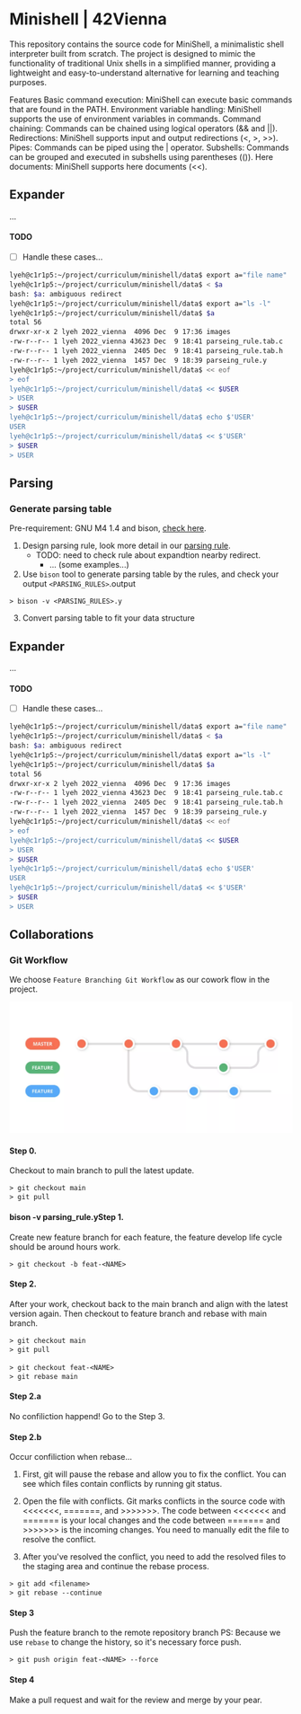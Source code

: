 # Minishell | 42Vienna

This repository contains the source code for MiniShell, a minimalistic shell interpreter built from scratch. The project is designed to mimic the functionality of traditional Unix shells in a simplified manner, providing a lightweight and easy-to-understand alternative for learning and teaching purposes.

Features
Basic command execution: MiniShell can execute basic commands that are found in the PATH.
Environment variable handling: MiniShell supports the use of environment variables in commands.
Command chaining: Commands can be chained using logical operators (&& and ||).
Redirections: MiniShell supports input and output redirections (<, >, >>).
Pipes: Commands can be piped using the | operator.
Subshells: Commands can be grouped and executed in subshells using parentheses (()).
Here documents: MiniShell supports here documents (<<).

## Expander

...

#### TODO

- [ ] Handle these cases...

```sh
lyeh@c1r1p5:~/project/curriculum/minishell/data$ export a="file name"
lyeh@c1r1p5:~/project/curriculum/minishell/data$ < $a
bash: $a: ambiguous redirect
lyeh@c1r1p5:~/project/curriculum/minishell/data$ export a="ls -l"
lyeh@c1r1p5:~/project/curriculum/minishell/data$ $a
total 56
drwxr-xr-x 2 lyeh 2022_vienna  4096 Dec  9 17:36 images
-rw-r--r-- 1 lyeh 2022_vienna 43623 Dec  9 18:41 parseing_rule.tab.c
-rw-r--r-- 1 lyeh 2022_vienna  2405 Dec  9 18:41 parseing_rule.tab.h
-rw-r--r-- 1 lyeh 2022_vienna  1457 Dec  9 18:39 parseing_rule.y
lyeh@c1r1p5:~/project/curriculum/minishell/data$ << eof
> eof
lyeh@c1r1p5:~/project/curriculum/minishell/data$ << $USER
> USER
> $USER
lyeh@c1r1p5:~/project/curriculum/minishell/data$ echo $'USER'
USER
lyeh@c1r1p5:~/project/curriculum/minishell/data$ << $'USER'
> $USER
> USER

```

## Parsing

### Generate parsing table

Pre-requirement: GNU M4 1.4 and bison, [check here](https://chat.openai.com/share/06ff7af8-0ab0-477e-a2e9-aa095199a704).

1. Design parsing rule, look more detail in our [parsing rule](data/parsing_rule.y).
    - TODO: need to check rule about expandtion nearby redirect.
        * ... (some examples...)
2. Use `bison` tool to generate parsing table by the rules, and check your output `<PARSING_RULES>`.output

```
> bison -v <PARSING_RULES>.y
```

3. Convert parsing table to fit your data structure
## Expander

...

#### TODO

- [ ] Handle these cases...

```sh
lyeh@c1r1p5:~/project/curriculum/minishell/data$ export a="file name"
lyeh@c1r1p5:~/project/curriculum/minishell/data$ < $a
bash: $a: ambiguous redirect
lyeh@c1r1p5:~/project/curriculum/minishell/data$ export a="ls -l"
lyeh@c1r1p5:~/project/curriculum/minishell/data$ $a
total 56
drwxr-xr-x 2 lyeh 2022_vienna  4096 Dec  9 17:36 images
-rw-r--r-- 1 lyeh 2022_vienna 43623 Dec  9 18:41 parseing_rule.tab.c
-rw-r--r-- 1 lyeh 2022_vienna  2405 Dec  9 18:41 parseing_rule.tab.h
-rw-r--r-- 1 lyeh 2022_vienna  1457 Dec  9 18:39 parseing_rule.y
lyeh@c1r1p5:~/project/curriculum/minishell/data$ << eof
> eof
lyeh@c1r1p5:~/project/curriculum/minishell/data$ << $USER
> USER
> $USER
lyeh@c1r1p5:~/project/curriculum/minishell/data$ echo $'USER'
USER
lyeh@c1r1p5:~/project/curriculum/minishell/data$ << $'USER'
> $USER
> USER

```

## Collaborations

### Git Workflow

We choose `Feature Branching Git Workflow` as our cowork flow in the project.

![Diagram](data/images/gitflow.png)

#### Step 0.

Checkout to main branch to pull the latest update.

```
> git checkout main
> git pull
```

#### bison -v parsing_rule.yStep 1.

Create new feature branch for each feature, the feature develop life cycle should be around hours work.

```
> git checkout -b feat-<NAME>
```

#### Step 2.

After your work, checkout back to the main branch and align with the latest version again. Then checkout to feature branch and rebase with main branch.

```
> git checkout main
> git pull

> git checkout feat-<NAME>
> git rebase main
```

#### Step 2.a

No confiliction happend! Go to the Step 3.

#### Step 2.b

Occur confiliction when rebase...

1. First, git will pause the rebase and allow you to fix the conflict. You can see which files contain conflicts by running git status.

2. Open the file with conflicts. Git marks conflicts in the source code with <<<<<<<, =======, and >>>>>>>. The code between <<<<<<< and ======= is your local changes and the code between ======= and >>>>>>> is the incoming changes. You need to manually edit the file to resolve the conflict.

3. After you've resolved the conflict, you need to add the resolved files to the staging area and continue the rebase process.

```
> git add <filename>
> git rebase --continue
```

#### Step 3

Push the feature branch to the remote repository branch 
PS: Because we use `rebase` to change the history, so it's necessary force push.

```
> git push origin feat-<NAME> --force
```

#### Step 4

Make a pull request and wait for the review and merge by your pear.
